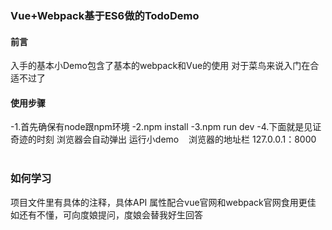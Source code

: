 ### Vue+Webpack基于ES6做的TodoDemo

#### 前言
入手的基本小Demo包含了基本的webpack和Vue的使用 对于菜鸟来说入门在合适不过了

#### 使用步骤
-1.首先确保有node跟npm环境
-2.npm install
-3.npm run dev 
-4.下面就是见证奇迹的时刻 浏览器会自动弹出 运行小demo
    浏览器的地址栏 127.0.0.1：8000
    
### 如何学习
项目文件里有具体的注释，具体API 属性配合vue官网和webpack官网食用更佳
如还有不懂，可向度娘提问，度娘会替我好生回答
